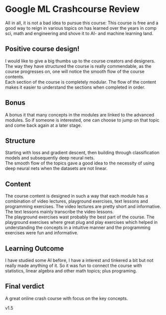 # Google ML Crashcourse Review

All in all, it is not a bad idea to pursue this course: This course is free and a good way to reign in various topics on has learned over the years in comp sci, math and engineering and shove it to AI- and machine learning land.

## Positive course design!
I would like to give a big thumbs up to the course creators and designers. The way they have structured the course is really commendable, as the course progresses on, one will notice the smooth flow of the course contents.
<br>
Each section of the course is completely modular. The flow of the content makes it easier to understand the sections when completed in order.

## Bonus
A bonus it that many concepts in the modules are linked to the advanced modules. So if someone is interested, one can choose to jump on that topic and come back again at a later stage.

## Structure
Starting with loss and gradient descent, then building through classification models and subsequently deep neural nets.
<br>
The smooth flow of the topics gave a good idea to the necessity of using deep neural nets when the datasets are not linear.

## Content
The course content is designed in such a way that each module has a combination of video lectures, playground exercises, text lessons and programming exercises. The video lectures are pretty short and informative. The text lessons mainly transcribe the video lessons. 
<br>
The playground exercises wast probably the best part of the course. The playground exercises where great plug and play exercises which helped in understanding the concepts in a intuitive manner and the programming exercises were fun and informative.

## Learning Outcome
I have studied some AI before, I have a interest and tinkered a bit but not really made anything of it. So it was fun to connect the course with statistics, linear algebra and other math topics; plus programing.

## Final verdict
A great online crash course with focus on the key concepts.






v1.5

